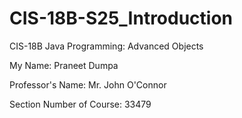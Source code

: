 # CIS-18B-S25_Introduction
CIS-18B Java Programming: Advanced Objects

My Name: Praneet Dumpa

Professor's Name: Mr. John O'Connor

Section Number of Course: 33479

